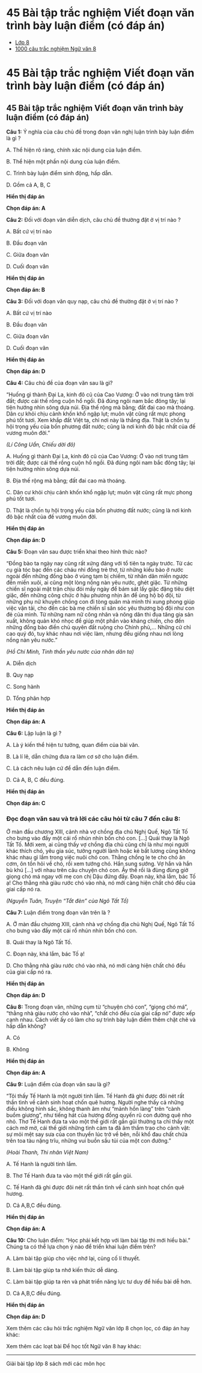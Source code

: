 # 45 Bài tập trắc nghiệm Viết đoạn văn trình bày luận điểm (có đáp án)

  * [Lớp 8](https://vietjack.com/series/lop-8.jsp)
  * [1000 câu trắc nghiệm Ngữ văn 8](https://vietjack.com/ngu-van-8/trac-nghiem-ngu-van-lop-8.jsp)



# 45 Bài tập trắc nghiệm Viết đoạn văn trình bày luận điểm (có đáp án)

## 45 Bài tập trắc nghiệm Viết đoạn văn trình bày luận điểm (có đáp án)

**Câu 1:** Ý nghĩa của câu chủ đề trong đoạn văn nghị luận trình bày luận điểm là gì ? 

A. Thể hiện rõ ràng, chính xác nội dung của luận điểm.

B. Thể hiện một phần nội dung của luận điểm.

C. Trình bày luận điểm sinh động, hấp dẫn.

D. Gồm cả A, B, C

**Hiển thị đáp án**

**Chọn đáp án: A**

**Câu 2:** Đối với đoạn văn diễn dịch, câu chủ đề thường đặt ở vị trí nào ? 

A. Bất cứ vị trí nào

B. Đầu đoạn văn 

C. Giữa đoạn văn 

D. Cuối đoạn văn 

**Hiển thị đáp án**

**Chọn đáp án: B**

**Câu 3:** Đối với đoạn văn quy nạp, câu chủ đề thường đặt ở vị trí nào ? 

A. Bất cứ vị trí nào

B. Đầu đoạn văn 

C. Giữa đoạn văn

D. Cuối đoạn văn 

**Hiển thị đáp án**

**Chọn đáp án: D**

**Câu 4:** Câu chủ đề của đoạn văn sau là gì? 

“Huống gì thành Đại La, kinh đô cũ của Cao Vương: Ở vào nơi trung tâm trời đất; được cái thế rồng cuộn hổ ngồi. Đã đúng ngôi nam bắc đông tây; lại tiện hướng nhìn sông dựa núi. Địa thế rộng mà bằng; đất đai cao mà thoáng. Dân cư khỏi chịu cảnh khốn khổ ngập lụt; muôn vật cũng rất mực phong phú tốt tươi. Xem khắp đất Việt ta, chỉ nơi này là thắng địa. Thật là chốn tụ hội trọng yếu của bốn phương đất nước; cũng là nơi kinh đô bậc nhất của đế vương muôn đời.”

_(Lí Công Uẩn, Chiếu dời đô)_

A. Huống gì thành Đại La, kinh đô cũ của Cao Vương: Ở vào nơi trung tâm trời đất; được cái thế rồng cuộn hổ ngồi. Đã đúng ngôi nam bắc đông tây; lại tiện hướng nhìn sông dựa núi.

B. Địa thế rộng mà bằng; đất đai cao mà thoáng.

C. Dân cư khỏi chịu cảnh khốn khổ ngập lụt; muôn vật cũng rất mực phong phú tốt tươi.

D. Thật là chốn tụ hội trọng yếu của bốn phương đất nước; cũng là nơi kinh đô bậc nhất của đế vương muôn đời.

**Hiển thị đáp án**

**Chọn đáp án: D**

**Câu 5:** Đoạn văn sau được triển khai theo hình thức nào? 

“Đồng bào ta ngày nay cũng rất xứng đáng với tổ tiên ta ngày trước. Từ các cụ già tóc bạc đến các cháu nhi đồng trẻ thơ, từ những kiều bào ở nước ngoài đến những đồng bào ở vùng tạm bị chiếm, từ nhân dân miền ngược đến miền xuôi, ai cũng một lòng nồng nàn yêu nước, ghét giặc. Từ những chiến sĩ ngoài mặt trận chịu đói mấy ngày để bám sát lấy giặc đặng tiêu diệt giặc, đến những công chức ở hậu phương nhịn ăn để ủng hộ bộ đội, từ những phụ nữ khuyên chồng con đi tòng quân mà mình thì xung phong giúp việc vận tải, cho đến các bà mẹ chiến sĩ săn sóc yêu thương bộ đội như con đẻ của mình. Từ những nam nữ công nhân và nông dân thi đua tăng gia sản xuất, không quản khó nhọc để giúp một phần vào kháng chiến, cho đến những đồng bào điền chủ quyên đất ruộng cho Chính phủ,… Những cử chỉ cao quý đó, tuy khác nhau nơi việc làm, nhưng đều giống nhau nơi lòng nồng nàn yêu nước.” 

_(Hồ Chí Minh, Tinh thần yêu nước của nhân dân ta)_

A. Diễn dịch 

B. Quy nạp

C. Song hành 

D. Tổng phân hợp

**Hiển thị đáp án**

**Chọn đáp án: A**

**Câu 6:** Lập luận là gì ? 

A. Là ý kiến thể hiện tư tưởng, quan điểm của bài văn.

B. Là lí lẽ, dẫn chứng đưa ra làm cơ sở cho luận điểm.

C. Là cách nêu luận cứ để dẫn đến luận điểm. 

D. Cả A, B, C đều đúng.

**Hiển thị đáp án**

**Chọn đáp án: C**

### Đọc đoạn văn sau và trả lời các câu hỏi từ câu 7 đến câu 8:

Ở màn đầu chương XIII, cảnh nhà vợ chồng địa chủ Nghị Quế, Ngô Tất Tố cho bưng vào đấy một cái rổ nhún nhín bốn chó con. […] Quái thay là Ngô Tất Tố. Mới xem, ai cũng thấy vợ chồng địa chủ cũng chỉ là như mọi người khác thích chó, yêu gia súc, tưởng người lành hoặc kẻ bất lương cũng không khác nhau gì lắm trong việc nuôi chó con. Thằng chồng le te cho chó ăn cơm, ôn tồn hỏi về chó, rồi xem tướng chó. Hắn sung sướng. Vợ hắn và hắn bù khú […] với nhau trên câu chuyện chó con. Ấy thế rồi là đùng đùng giở giọng chó má ngay với mẹ con chị Dậu đứng đấy. Đoạn này, khá lắm, bác Tố ạ! Cho thằng nhà giàu rước chó vào nhà, nó mới càng hiện chất chó đểu của giai cấp nó ra.

_(Nguyễn Tuân, Truyện “Tắt đèn” của Ngô Tất Tố)_

**Câu 7:** Luận điểm trong đoạn văn trên là ?

A. Ở màn đầu chương XIII, cảnh nhà vợ chồng địa chủ Nghị Quế, Ngô Tất Tố cho bưng vào đấy một cái rổ nhún nhín bốn chó con.

B. Quái thay là Ngô Tất Tố.

C. Đoạn này, khá lắm, bác Tố ạ!

D. Cho thằng nhà giàu rước chó vào nhà, nó mới càng hiện chất chó đểu của giai cấp nó ra.

**Hiển thị đáp án**

**Chọn đáp án: D**

**Câu 8:** Trong đoạn văn, những cụm từ “chuyện chó con”, “giọng chó má”, “thằng nhà giàu rước chó vào nhà”, “chất chó đểu của giai cấp nó” được xếp cạnh nhau. Cách viết ấy có làm cho sự trình bày luận điểm thêm chặt chẽ và hấp dẫn không? 

A. Có 

B. Không

**Hiển thị đáp án**

**Chọn đáp án: A**

**Câu 9:** Luận điểm của đoạn văn sau là gì? 

“Tôi thấy Tế Hanh là một người tinh lắm. Tế Hanh đã ghi được đôi nét rất thần tình về cảnh sinh hoạt chốn quê hương. Người nghe thấy cả những điều không hình sắc, không thanh âm như “mảnh hồn làng” trên “cành buồm giương”, như tiếng hát của hương đồng quyến rũ con đường quê nho nhỏ. Thơ Tế Hanh đưa ta vào một thế giới rất gần gũi thường ta chỉ thấy một cách mờ mờ, cái thế giới những tình cảm ta đã âm thầm trao cho cảnh vật: sự mỏi mệt say sưa của con thuyền lúc trở về bên, nỗi khổ đau chất chứa trên toa tàu nặng trĩu, những vui buồn sầu tủi của một con đường.”

_(Hoài Thanh, Thi nhân Việt Nam)_

A. Tế Hanh là người tinh lắm.

B. Thơ Tế Hanh đưa ta vào một thế giới rất gần gũi.

C. Tế Hanh đã ghi được đôi nét rất thần tình về cảnh sinh hoạt chốn quê hương.

D. Cả A,B,C đều đúng.

**Hiển thị đáp án**

**Chọn đáp án: A**

**Câu 10:** Cho luận điểm: “Học phải kết hợp với làm bài tập thì mới hiểu bài.” Chúng ta có thể lựa chọn ý nào để triển khai luận điểm trên? 

A. Làm bài tập giúp cho việc nhớ lại, củng cố lí thuyết.

B. Làm bài tập giúp ta nhớ kiến thức dễ dàng.

C. Làm bài tập giúp ta rèn và phát triển năng lực tư duy để hiểu bài dễ hơn.

D. Cả A,B,C đều đúng. 

**Hiển thị đáp án**

**Chọn đáp án: D**

Xem thêm các câu hỏi trắc nghiệm Ngữ văn lớp 8 chọn lọc, có đáp án hay khác:

Xem thêm các loạt bài Để học tốt Ngữ văn 8 hay khác:

* * *

Giải bài tập lớp 8 sách mới các môn học
